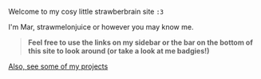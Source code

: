 Welcome to my cosy little strawberbrain site `:3`



I'm Mar, strawmelonjuice or however you may know me.

> **Feel free to use the links on my sidebar or the bar on the bottom of this site to look around (or take a look at me badgies!)**

[Also, see some of my projects](/?p=projects)
